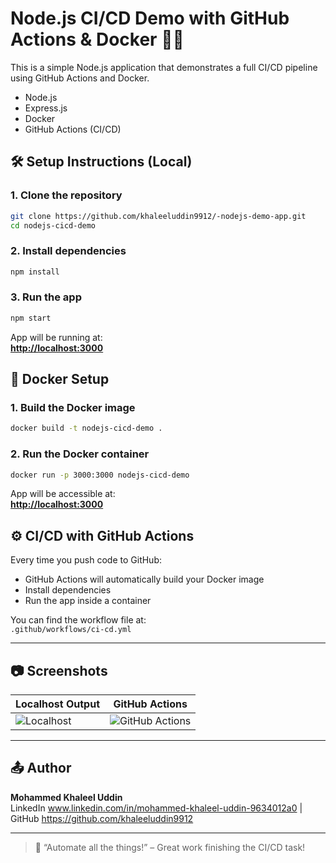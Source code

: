 
# Node.js CI/CD Demo with GitHub Actions & Docker 🐳🚀

This is a simple Node.js application that demonstrates a full CI/CD pipeline using GitHub Actions and Docker.

- Node.js
- Express.js
- Docker
- GitHub Actions (CI/CD)

## 🛠️ Setup Instructions (Local)

### 1. Clone the repository

```bash
git clone https://github.com/khaleeluddin9912/-nodejs-demo-app.git
cd nodejs-cicd-demo
```

### 2. Install dependencies

```bash
npm install
```

### 3. Run the app

```bash
npm start
```

App will be running at:  
**[http://localhost:3000](http://localhost:3000)**

## 🐳 Docker Setup

### 1. Build the Docker image

```bash
docker build -t nodejs-cicd-demo .
```

### 2. Run the Docker container

```bash
docker run -p 3000:3000 nodejs-cicd-demo
```

App will be accessible at:  
**[http://localhost:3000](http://localhost:3000)**

## ⚙️ CI/CD with GitHub Actions

Every time you push code to GitHub:
- GitHub Actions will automatically build your Docker image
- Install dependencies
- Run the app inside a container

You can find the workflow file at:  
`.github/workflows/ci-cd.yml`

---

## 📷 Screenshots

| Localhost Output | GitHub Actions |
|------------------|----------------|
| ![Localhost](./screenshots/localhost.png) | ![GitHub Actions](./screenshots/github-actions.png) |

---

## 📤 Author

**Mohammed Khaleel Uddin**  
LinkedIn www.linkedin.com/in/mohammed-khaleel-uddin-9634012a0 | GitHub https://github.com/khaleeluddin9912

---

> 🚀 “Automate all the things!” – Great work finishing the CI/CD task!
